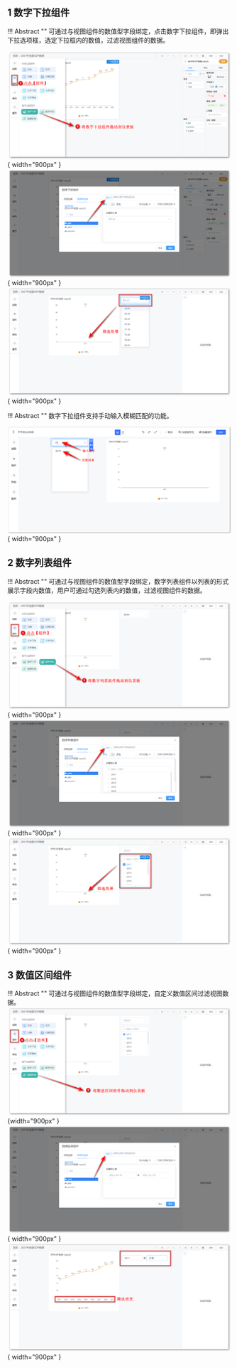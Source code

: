 ## 1 数字下拉组件

!!! Abstract ""
	可通过与视图组件的数值型字段绑定，点击数字下拉组件，即弹出下拉选项框，选定下拉框内的数值，过滤视图组件的数据。

![数字下拉组件入口](../../img/dashboard_generation/数字下拉组件入口.png){ width="900px" }  
![仪表盘编辑_过滤组件](../../img/dashboard_generation/数字下拉组件.png){ width="900px" }  
![数字下拉组件显示效果](../../img/dashboard_generation/数字下拉组件显示效果.png){ width="900px" }

!!! Abstract ""
	数字下拉组件支持手动输入模糊匹配的功能。

![数字下拉组件_模糊匹配](../../img/dashboard_generation/数字下拉组件_模糊匹配.png){ width="900px" }

## 2 数字列表组件

!!! Abstract ""
	可通过与视图组件的数值型字段绑定，数字列表组件以列表的形式展示字段内数值，用户可通过勾选列表内的数值，过滤视图组件的数据。

![数字列表组件入口](../../img/dashboard_generation/数字列表组件入口.png){ width="900px" }  
![仪表盘编辑_过滤组件](../../img/dashboard_generation/数字列表组件.png){ width="900px" }  
![数字列表组件显示效果](../../img/dashboard_generation/数字列表组件显示效果.png){ width="900px" }

## 3 数值区间组件

!!! Abstract ""
	可通过与视图组件的数值型字段绑定，自定义数值区间过滤视图数据。
![数字区间组件入口](../../img/dashboard_generation/数值区间组件入口.png){width="900px" }  
![仪表盘编辑_过滤组件](../../img/dashboard_generation/数值区间组件.png){ width="900px" }  
![数值区间组件显示效果](../../img/dashboard_generation/数值区间组件显示效果.png){ width="900px" }
